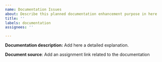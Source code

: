 ```yaml
---
name: Documentation Issues
about: Describe this planned documentation enhancement purpose in here.
title: ''
labels: documentation
assignees: ''

---
```


**Documentation description:**
Add here a detailed explanation.

<!---
Add a detailed explanation or assignment link from Piazza here
--->
**Document source**:
Add an assignment link related to the documentation
